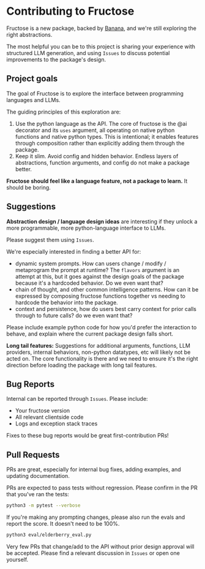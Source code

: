 # Contributing to Fructose

Fructose is a new package, backed by [Banana](https://banana.dev), and we're still exploring the right abstractions. 

The most helpful you can be to this project is sharing your experience with structured LLM generation, and using `Issues` to discuss potential improvements to the package's design.

## Project goals

The goal of Fructose is to explore the interface between programming languages and LLMs.

The guiding principles of this exploration are:
1. Use the python language as the API. The core of fructose is the @ai decorator and its `uses` argument, all operating on native python functions and native python types. This is intentional; it enables features through composition rather than explicitly adding them through the package.
2. Keep it slim. Avoid config and hidden behavior. Endless layers of abstractions, function arguments, and config do not make a package better.

**Fructose should feel like a language feature, not a package to learn.**
It should be boring.


## Suggestions

**Abstraction design / language design ideas** are interesting if they unlock a more programmable, more python-language interface to LLMs. 

Please suggest them using `Issues`.

We're especially interested in finding a better API for:
- dynamic system prompts. How can users change / modify / metaprogram the prompt at runtime? The `flavors` argument is an attempt at this, but it goes against the design goals of the package because it's a hardcoded behavior. Do we even want that?
- chain of thought, and other common intelligence patterns. How can it be expressed by composing fructose functions together vs needing to hardcode the behavior into the package.
- context and persistence, how do users best carry context for prior calls through to future calls? do we even want that? 

Please include example python code for how you'd prefer the interaction to behave, and explain where the current package design falls short.


**Long tail features:**
Suggestions for additional arguments, functions, LLM providers, internal behaviors, non-python datatypes, etc will likely not be acted on. The core functionality is there and we need to ensure it's the right direction before loading the package with long tail features.

## Bug Reports

Internal can be reported through `Issues`. Please include:
- Your fructose version
- All relevant clientside code
- Logs and exception stack traces

Fixes to these bug reports would be great first-contribution PRs!

## Pull Requests

PRs are great, especially for internal bug fixes, adding examples, and updating documentation.

PRs are expected to pass tests without regression. Please confirm in the PR that you've ran the tests:
```bash
python3 -m pytest --verbose 
```

If you're making any prompting changes, please also run the evals and report the score. It doesn't need to be 100%.
```bash
python3 eval/elderberry_eval.py
```

Very few PRs that change/add to the API without prior design approval will be accepted. Please find a relevant discussion in `Issues` or open one yourself.
